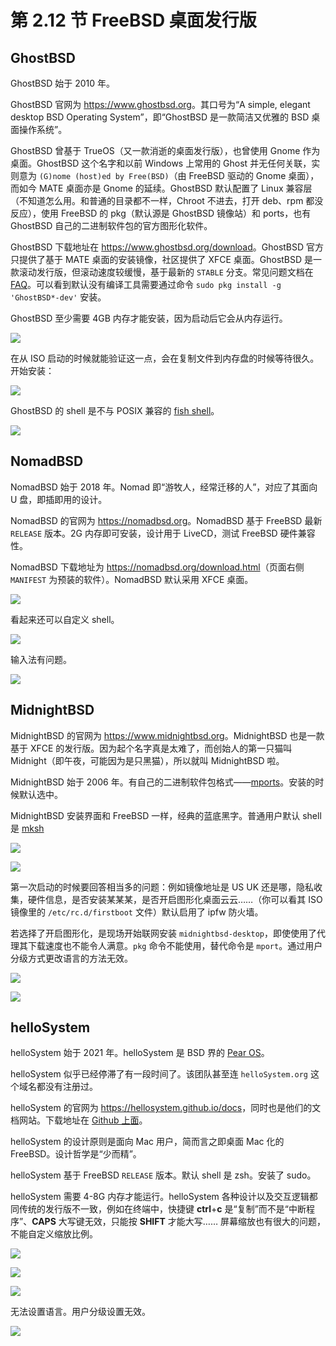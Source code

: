 # 第 2.12 节 FreeBSD 桌面发行版


## GhostBSD

GhostBSD 始于 2010 年。

GhostBSD 官网为 <https://www.ghostbsd.org>。其口号为“A simple, elegant desktop BSD Operating System”，即“GhostBSD 是一款简洁又优雅的 BSD 桌面操作系统”。

GhostBSD 曾基于 TrueOS（又一款消逝的桌面发行版），也曾使用 Gnome 作为桌面。GhostBSD 这个名字和以前 Windows 上常用的 Ghost 并无任何关联，实则意为 `(G)nome (host)ed by Free(BSD)`（由 FreeBSD 驱动的 Gnome 桌面），而如今 MATE 桌面亦是 Gnome 的延续。GhostBSD 默认配置了 Linux 兼容层（不知道怎么用。和普通的目录都不一样，Chroot 不进去，打开 deb、rpm 都没反应），使用 FreeBSD 的 pkg（默认源是 GhostBSD 镜像站）和 ports，也有 GhostBSD 自己的二进制软件包的官方图形化软件。

GhostBSD 下载地址在 <https://www.ghostbsd.org/download>。GhostBSD 官方只提供了基于 MATE 桌面的安装镜像，社区提供了 XFCE 桌面。GhostBSD 是一款滚动发行版，但滚动速度较缓慢，基于最新的 `STABLE` 分支。常见问题文档在 [FAQ](https://ghostbsd-documentation-portal.readthedocs.io/en/latest/user/FAQ.html)。可以看到默认没有编译工具需要通过命令 `sudo pkg install -g 'GhostBSD*-dev'` 安装。

GhostBSD 至少需要 4GB 内存才能安装，因为启动后它会从内存运行。

![](../.gitbook/assets/GhostBSD1.png)

在从 ISO 启动的时候就能验证这一点，会在复制文件到内存盘的时候等待很久。开始安装：

![](../.gitbook/assets/GhostBSD2.png)

GhostBSD 的 shell 是不与 POSIX 兼容的 [fish shell](https://fishshell.com/)。

![](../.gitbook/assets/GhostBSD3.png)


## NomadBSD

NomadBSD 始于 2018 年。Nomad 即“游牧人，经常迁移的人”，对应了其面向 U 盘，即插即用的设计。

NomadBSD 的官网为 <https://nomadbsd.org>。NomadBSD 基于 FreeBSD 最新 `RELEASE` 版本。2G 内存即可安装，设计用于 LiveCD，测试 FreeBSD 硬件兼容性。

NomadBSD 下载地址为 <https://nomadbsd.org/download.html>（页面右侧 	`MANIFEST` 为预装的软件）。NomadBSD 默认采用 XFCE 桌面。

![](../.gitbook/assets/nomadbsd1.png)

看起来还可以自定义 shell。

![](../.gitbook/assets/nomadbsd2.png)

输入法有问题。

![](../.gitbook/assets/nomadbsd3.png)

## MidnightBSD

MidnightBSD 的官网为 <https://www.midnightbsd.org>。MidnightBSD 也是一款基于 XFCE 的发行版。因为起个名字真是太难了，而创始人的第一只猫叫 Midnight（即午夜，可能因为是只黑猫），所以就叫 MidnightBSD 啦。

MidnightBSD 始于 2006 年。有自己的二进制软件包格式——[mports](https://www.midnightbsd.org/documentation/mports/index.html)。安装的时候默认选中。

MidnightBSD 安装界面和 FreeBSD 一样，经典的蓝底黑字。普通用户默认 shell 是 [mksh](https://github.com/MirBSD/mksh)

![](../.gitbook/assets/midnightbsd1.png)

![](../.gitbook/assets/midnightbsd2.png)

第一次启动的时候要回答相当多的问题：例如镜像地址是 US UK 还是哪，隐私收集，硬件信息，是否安装某某某，是否开启图形化桌面云云……（你可以看其 ISO 镜像里的 `/etc/rc.d/firstboot` 文件）默认启用了 ipfw 防火墙。

若选择了开启图形化，是现场开始联网安装 `midnightbsd-desktop`，即使使用了代理其下载速度也不能令人满意。`pkg` 命令不能使用，替代命令是 `mport`。通过用户分级方式更改语言的方法无效。

![](../.gitbook/assets/midnightbsd3.png)

![](../.gitbook/assets/midnightbsd4.png)


## helloSystem

helloSystem 始于 2021 年。helloSystem 是 BSD 界的 [Pear OS](https://pearos.xyz)。

helloSystem 似乎已经停滞了有一段时间了。该团队甚至连 `helloSystem.org` 这个域名都没有注册过。

helloSystem 的官网为 <https://hellosystem.github.io/docs>，同时也是他们的文档网站。下载地址在 [Github 上面](https://github.com/helloSystem/ISO/releases)。

helloSystem 的设计原则是面向 Mac 用户，简而言之即桌面 Mac 化的 FreeBSD。设计哲学是“少而精”。

helloSystem 基于 FreeBSD `RELEASE` 版本。默认 shell 是 zsh。安装了 sudo。

helloSystem 需要 4-8G 内存才能运行。helloSystem 各种设计以及交互逻辑都同传统的发行版不一致，例如在终端中，快捷键 **ctrl**+**c** 是“复制”而不是“中断程序”、**CAPS** 大写键无效，只能按 **SHIFT** 才能大写…… 屏幕缩放也有很大的问题，不能自定义缩放比例。

![](../.gitbook/assets/hellosystem1.png)

![](../.gitbook/assets/hellosystem2.png)

![](../.gitbook/assets/hellosystem3.png)

无法设置语言。用户分级设置无效。

![](../.gitbook/assets/hellosystem4.png)
